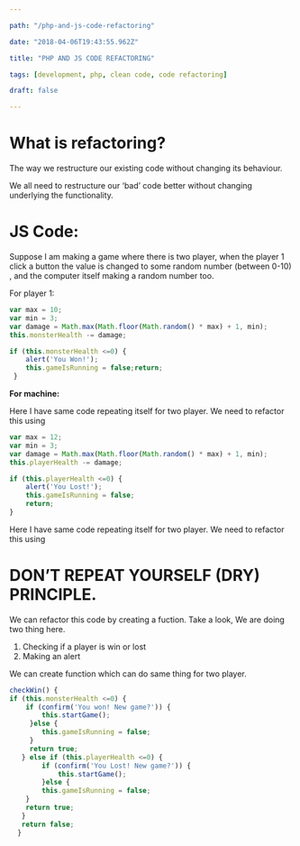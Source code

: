 ```yaml
---

path: "/php-and-js-code-refactoring"

date: "2018-04-06T19:43:55.962Z"

title: "PHP AND JS CODE REFACTORING"

tags: [development, php, clean code, code refactoring]

draft: false

---
```


# **What is refactoring?**

The way we restructure our existing code without changing its behaviour.

We all need to restructure our ‘bad’ code better without changing underlying the functionality.

# **JS Code:**

Suppose I am making a game where there is two player, when the player 1 click a button the value is changed to some random number (between 0-10) , and the computer itself making a random number too.

For player 1:

```javascript
var max = 10;
var min = 3;
var damage = Math.max(Math.floor(Math.random() * max) + 1, min);
this.monsterHealth -= damage;

if (this.monsterHealth <=0) {
	alert('You Won!');
	this.gameIsRunning = false;return;
 }
```

**For machine:**

Here I have same code repeating itself for two player.  We need to refactor this using

```javascript
var max = 12;
var min = 3;
var damage = Math.max(Math.floor(Math.random() * max) + 1, min);
this.playerHealth -= damage;

if (this.playerHealth <=0) {
	alert('You Lost!');
	this.gameIsRunning = false;
	return;
}
```

Here I have same code repeating itself for two player.  We need to refactor this using

# **DON’T REPEAT YOURSELF (DRY) PRINCIPLE.**

We can refactor this code by creating a fuction. Take a look, We are doing two thing here.

1. Checking if a player is win or lost
2. Making an alert

We can create function which can do same thing for two player.

```javascript
checkWin() {
if (this.monsterHealth <=0) {
	if (confirm('You won! New game?')) {
		this.startGame();
     }else {
     	this.gameIsRunning = false;
     }
     return true;
   } else if (this.playerHealth <=0) {
   		if (confirm('You Lost! New game?')) {
   			this.startGame();
   		}else {
   		this.gameIsRunning = false;
   	}
   	return true;
   }
   return false;
  }
```